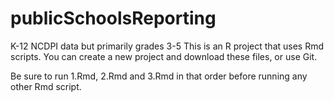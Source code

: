 # publicSchoolsReporting
K-12 NCDPI data but primarily grades 3-5
This is an R project that uses Rmd scripts. You can create a new project and download these files, or use Git.

Be sure to run 1.Rmd, 2.Rmd and 3.Rmd in that order before running any other Rmd script.
